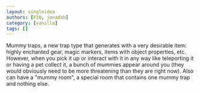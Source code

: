 ```yaml
---
layout: singleidea
authors: [FIQ, jonadab]
category: [vanilla]
tags: []
---
```

Mummy traps, a new trap type that generates with a very desirable item: highly enchanted gear, magic markers, items with object properties, etc. However, when you pick it up or interact with it in any way like teleporting it or having a pet collect it, a bunch of mummies appear around you (they would obviously need to be more threatening than they are right now). Also can have a "mummy room", a special room that contains one mummy trap and nothing else.
